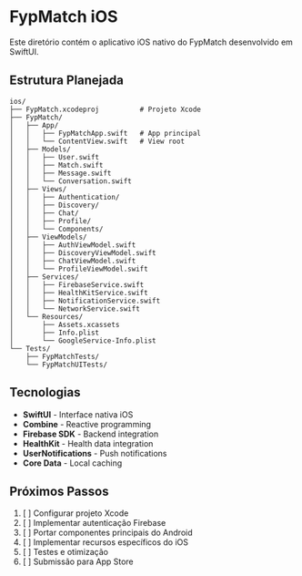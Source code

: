 # FypMatch iOS

Este diretório contém o aplicativo iOS nativo do FypMatch desenvolvido em SwiftUI.

## Estrutura Planejada

```
ios/
├── FypMatch.xcodeproj          # Projeto Xcode
├── FypMatch/
│   ├── App/
│   │   ├── FypMatchApp.swift   # App principal
│   │   └── ContentView.swift   # View root
│   ├── Models/
│   │   ├── User.swift
│   │   ├── Match.swift
│   │   ├── Message.swift
│   │   └── Conversation.swift
│   ├── Views/
│   │   ├── Authentication/
│   │   ├── Discovery/
│   │   ├── Chat/
│   │   ├── Profile/
│   │   └── Components/
│   ├── ViewModels/
│   │   ├── AuthViewModel.swift
│   │   ├── DiscoveryViewModel.swift
│   │   ├── ChatViewModel.swift
│   │   └── ProfileViewModel.swift
│   ├── Services/
│   │   ├── FirebaseService.swift
│   │   ├── HealthKitService.swift
│   │   ├── NotificationService.swift
│   │   └── NetworkService.swift
│   └── Resources/
│       ├── Assets.xcassets
│       ├── Info.plist
│       └── GoogleService-Info.plist
└── Tests/
    ├── FypMatchTests/
    └── FypMatchUITests/
```

## Tecnologias

- **SwiftUI** - Interface nativa iOS
- **Combine** - Reactive programming
- **Firebase SDK** - Backend integration
- **HealthKit** - Health data integration
- **UserNotifications** - Push notifications
- **Core Data** - Local caching

## Próximos Passos

1. [ ] Configurar projeto Xcode
2. [ ] Implementar autenticação Firebase
3. [ ] Portar componentes principais do Android
4. [ ] Implementar recursos específicos do iOS
5. [ ] Testes e otimização
6. [ ] Submissão para App Store